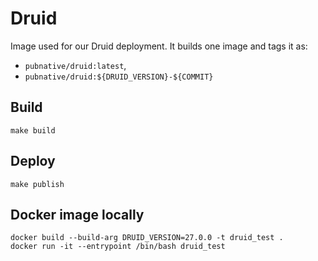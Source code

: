 # Druid 

Image used for our Druid deployment.
It builds one image and tags it as:

- `pubnative/druid:latest`,
- `pubnative/druid:${DRUID_VERSION}-${COMMIT}`

## Build

`make build`

## Deploy

`make publish`

## Docker image locally

```
docker build --build-arg DRUID_VERSION=27.0.0 -t druid_test .
docker run -it --entrypoint /bin/bash druid_test 
```